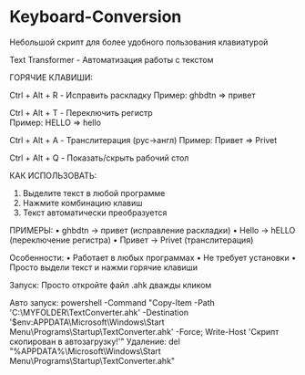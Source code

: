 # Keyboard-Conversion
Небольшой скрипт для более удобного пользования клавиатурой 

Text Transformer - Автоматизация работы с текстом

ГОРЯЧИЕ КЛАВИШИ:

Ctrl + Alt + R - Исправить раскладку
   Пример: ghbdtn => привет

Ctrl + Alt + T - Переключить регистр  
   Пример: HELLO => hello

Ctrl + Alt + A - Транслитерация (рус→англ)
   Пример: Привет => Privet

Ctrl + Alt + Q - Показать/скрыть рабочий стол

КАК ИСПОЛЬЗОВАТЬ:
1. Выделите текст в любой программе
2. Нажмите комбинацию клавиш
3. Текст автоматически преобразуется

ПРИМЕРЫ:
• ghbdtn → привет (исправление раскладки)
• Hello → hELLO (переключение регистра) 
• Привет → Privet (транслитерация)

Особенности:
• Работает в любых программах
• Не требует установки
• Просто выдели текст и нажми горячие клавиши

Запуск: Просто откройте файл .ahk дважды кликом

Авто запуск:
powershell -Command "Copy-Item -Path 'С:\MYFOLDER\TextConverter.ahk' -Destination '$env:APPDATA\Microsoft\Windows\Start Menu\Programs\Startup\TextConverter.ahk' -Force; Write-Host 'Скрипт скопирован в автозагрузку!'"
Удаление:
del "%APPDATA%\Microsoft\Windows\Start Menu\Programs\Startup\TextConverter.ahk"

